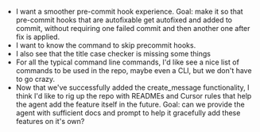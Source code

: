- I want a smoother pre-commit hook experience. Goal: make it so that pre-commit hooks that are autofixable get autofixed and added to commit, without requiring one failed commit and then another one after fix is applied.
- I want to know the command to skip precommit hooks.
- I also see that the title case checker is missing some things
- For all the typical command line commands, I'd like see a nice list of commands to be used in the repo, maybe even a CLI, but we don't have to go crazy.
- Now that we've successfully added the create_message functionality, I think I'd like to rig up the repo with READMEs and Cursor rules that help the agent add the feature itself in the future. Goal: can we provide the agent with sufficient docs and prompt to help it gracefully add these features on it's own?
